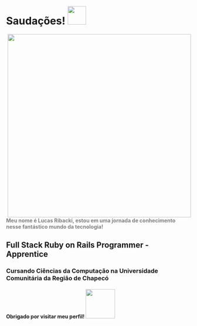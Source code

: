 # Saudações! <img src="https://user-images.githubusercontent.com/95707145/182452643-7af325a3-d949-4888-902d-667835518b67.gif" style="width:50px" >
<p> 
  <img align="right" src="https://user-images.githubusercontent.com/95707145/182435542-77785580-7677-48b7-ad31-4502e3cb6de8.gif" style="width:500px">
  <b style="color:#808080"> Meu nome é Lucas Ribacki, estou em uma jornada de conhecimento nesse fantástico mundo da tecnologia!</b>
</p>

<h2> Full Stack Ruby on Rails Programmer - Apprentice </h2>
<h3> Cursando Ciências da Computação na Universidade Comunitária da Região de Chapecó </h3>
<h4> 
  Obrigado por visitar meu perfil! <img src="https://user-images.githubusercontent.com/95707145/182451612-c7e796b9-5ac4-4021-9d9f-036927d87391.gif" style="width:80px" >
</h4>

